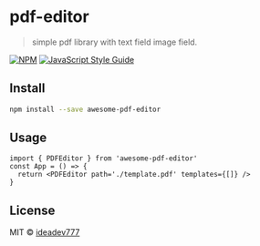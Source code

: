 # pdf-editor

> simple pdf library with text field image field.

[![NPM](https://img.shields.io/npm/v/pdf-editor.svg)](https://www.npmjs.com/package/awesome-pdf-editor) [![JavaScript Style Guide](https://img.shields.io/badge/code_style-standard-brightgreen.svg)](https://standardjs.com)

## Install

```bash
npm install --save awesome-pdf-editor
```

## Usage

```tsx
import { PDFEditor } from 'awesome-pdf-editor'
const App = () => {
  return <PDFEditor path='./template.pdf' templates={[]} />
}
```

## License

MIT © [ideadev777](https://github.com/ideadev777)
